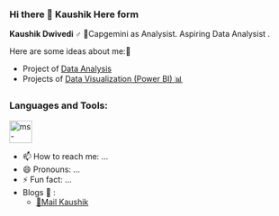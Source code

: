 ### Hi there 👋 Kaushik Here form 


**Kaushik Dwivedi ♂️**  💼Capgemini as Analysist. Aspiring Data Analysist .

Here are some ideas about me:📂

- Project of [Data Analysis](https://goldi90) 
- Projects of [Data Visualization (Power BI) 📊](https://goldi90)

 <h3 align="left">Languages and Tools:</h3>
<p align="left"> 
<a href="https://www.microsoft.com/en-us/microsoft-365/excel" target="_blank"> <img src="https://img.icons8.com/color/48/ms-excel.png" alt="ms-excel" height="40" width="40" /> </a>

  
- 📫 How to reach me: ...
- 😄 Pronouns: ...
- ⚡ Fun fact: ...
- Blogs 📰 :
  - [📧Mail Kaushik ](kaushikdwivedi22@gmail.com)
<!-- <a  href="https://icons8.com/icon/13654/excel">Excel</a> icon by <a href="https://icons8.com">Icons8</a>
